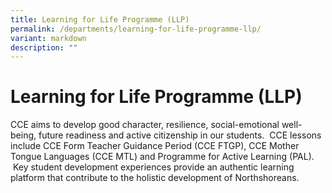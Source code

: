 ```yaml
---
title: Learning for Life Programme (LLP)
permalink: /departments/learning-for-life-programme-llp/
variant: markdown
description: ""
---
```

# **Learning for Life Programme (LLP)**




CCE aims to develop good character, resilience, social-emotional well-being, future readiness and active citizenship in our students.  CCE lessons include CCE Form Teacher Guidance Period (CCE FTGP), CCE Mother Tongue Languages (CCE MTL) and Programme for Active Learning (PAL).  Key student development experiences provide an authentic learning platform that contribute to the holistic development of Northshoreans.  